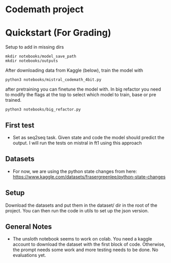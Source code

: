 # Codemath project

# Quickstart (For Grading)

Setup to add in missing dirs
```
mkdir notebooks/model_save_path
mkdir notebooks/outputs
```

After downloading data from Kaggle (below), train the model with

```
python3 notebooks/mistral_codemath_4bit.py
```

after pretraining you can finetune the model with. In big refactor you need to modify the flags at the top to select which model to train, base or pre trained.

```
python3 notebooks/big_refactor.py
```

## First test

-   Set as seq2seq task. Given state and code the model should predict the output. I will run the tests on mistral in ft1 using this approach

## Datasets

-   For now, we are using the python state changes from here: https://www.kaggle.com/datasets/frasergreenlee/python-state-changes

## Setup

Download the datasets and put them in the dataset/ dir in the root of the project. You can then run the code in utils to set up the json version.

## General Notes

-   The unsloth notebook seems to work on colab. You need a kaggle account to download the dataset with the first block of code. Otherwise, the prompt needs some work and more testing needs to be done. No evaluations yet.

